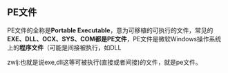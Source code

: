 ## PE文件
PE文件的全称是**Portable Executable**，意为可移植的可执行的文件，常见的**EXE、DLL、OCX、SYS、COM都是PE文件**，PE文件是微软Windows操作系统上的**程序文件**（可能是间接被执行，如DLL

zwlj:也就是说exe,dll这等可被执行(直接或者间接)的文件，就是pe文件。
